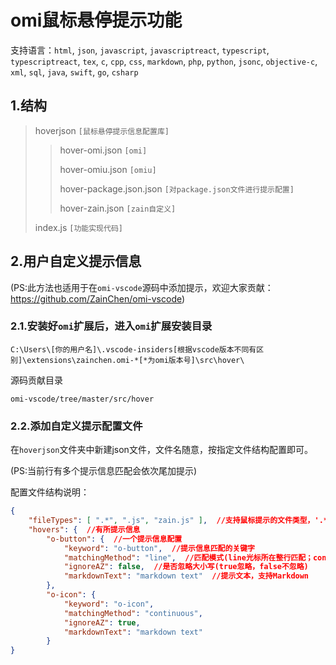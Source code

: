 # omi鼠标悬停提示功能

支持语言：`html`, `json`, `javascript`, `javascriptreact`, `typescript`, `typescriptreact`, `tex`, `c`, `cpp`, `css`, `markdown`, `php`, `python`, `jsonc`, `objective-c`, `xml`, `sql`, `java`, `swift`, `go`, `csharp`

## 1.结构

>hoverjson `[鼠标悬停提示信息配置库]`
>
>>hover-omi.json `[omi]`
>>
>>hover-omiu.json `[omiu]`
>>
>>hover-package.json.json `[对package.json文件进行提示配置]`
>>
>>hover-zain.json `[zain自定义]`
>
>index.js `[功能实现代码]`

## 2.用户自定义提示信息

(PS:此方法也适用于在`omi-vscode`源码中添加提示，欢迎大家贡献：https://github.com/ZainChen/omi-vscode)

### 2.1.安装好`omi`扩展后，进入`omi`扩展安装目录

```
C:\Users\[你的用户名]\.vscode-insiders[根据vscode版本不同有区别]\extensions\zainchen.omi-*[*为omi版本号]\src\hover\
```

源码贡献目录

```
omi-vscode/tree/master/src/hover
```

### 2.2.添加自定义提示配置文件

在`hoverjson`文件夹中新建json文件，文件名随意，按指定文件结构配置即可。

(PS:当前行有多个提示信息匹配会依次尾加提示)

配置文件结构说明：

```json
{
    "fileTypes": [ ".*", ".js", "zain.js" ],  //支持鼠标提示的文件类型，'.*'为任意类型，'.js'为指定后缀名，'zain.js'为指定文件
    "hovers": {  //有所提示信息
        "o-button": {  //一个提示信息配置
            "keyword": "o-button",  //提示信息匹配的关键字
            "matchingMethod": "line",  //匹配模式(line光标所在整行匹配；continuous光标所在不含空格的连续字符串匹配)
            "ignoreAZ": false,  //是否忽略大小写(true忽略，false不忽略)
            "markdownText": "markdown text"  //提示文本，支持Markdown
        },
        "o-icon": {
            "keyword": "o-icon",
            "matchingMethod": "continuous",
            "ignoreAZ": true,
            "markdownText": "markdown text"
        }
}
```